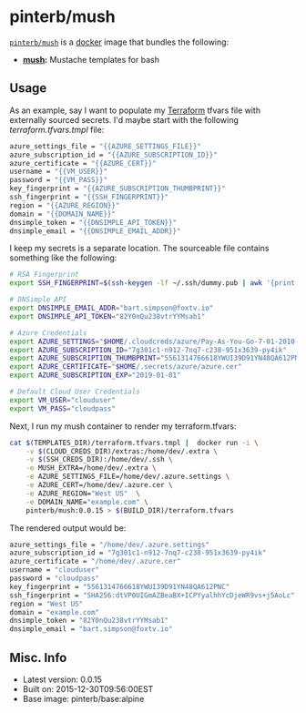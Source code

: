 # pinterb/mush  

[`pinterb/mush`][1] is a [docker][2] image that bundles the following:  
* **[mush][3]:** Mustache templates for bash  

## Usage  
As an example, say I want to populate my [Terraform][4] tfvars file with externally sourced secrets.  I'd maybe start
with the following *terraform.tfvars.tmpl* file:  

```sh
azure_settings_file = "{{AZURE_SETTINGS_FILE}}"
azure_subscription_id = "{{AZURE_SUBSCRIPTION_ID}}"
azure_certificate = "{{AZURE_CERT}}"
username = "{{VM_USER}}"
password = "{{VM_PASS}}"
key_fingerprint = "{{AZURE_SUBSCRIPTION_THUMBPRINT}}"
ssh_fingerprint = "{{SSH_FINGERPRINT}}"
region = "{{AZURE_REGION}}"
domain = "{{DOMAIN_NAME}}"
dnsimple_token = "{{DNSIMPLE_API_TOKEN}}"
dnsimple_email = "{{DNSIMPLE_EMAIL_ADDR}}"
```


I keep my secrets is a separate location. The sourceable file contains something like the following:  

```sh
# RSA Fingerprint
export SSH_FINGERPRINT=$(ssh-keygen -lf ~/.ssh/dummy.pub | awk '{print $2}')

# DNSimple API
export DNSIMPLE_EMAIL_ADDR="bart.simpson@foxtv.io"
export DNSIMPLE_API_TOKEN="82Y0nQu238vtrYYMsab1"

# Azure Credentials
export AZURE_SETTINGS="$HOME/.cloudcreds/azure/Pay-As-You-Go-7-01-2010-credentials.publishsettings"
export AZURE_SUBSCRIPTION_ID="7g301c1-n912-7nq7-c238-951x3639-py4ik"
export AZURE_SUBSCRIPTION_THUMBPRINT="5561314766618YWUI39D91YN48QA612PNC"
export AZURE_CERTIFICATE="$HOME/.secrets/azure/azure.cer"
export AZURE_SUBSCRIPTION_EXP="2019-01-01"

# Default Cloud User Credentials
export VM_USER="clouduser"
export VM_PASS="cloudpass"
```


Next, I run my mush container to render my terraform.tfvars:     

```sh
cat $(TEMPLATES_DIR)/terraform.tfvars.tmpl |  docker run -i \
	-v $(CLOUD_CREDS_DIR)/extras:/home/dev/.extra \
	-v $(SSH_CREDS_DIR):/home/dev/.ssh \
	-e MUSH_EXTRA=/home/dev/.extra \
	-e AZURE_SETTINGS_FILE=/home/dev/.azure.settings \
	-e AZURE_CERT=/home/dev/.azure.cer \
	-e AZURE_REGION="West US"  \
	-e DOMAIN_NAME="example.com" \
	pinterb/mush:0.0.15 > $(BUILD_DIR)/terraform.tfvars
```


The rendered output would be:
```sh
azure_settings_file = "/home/dev/.azure.settings"
azure_subscription_id = "7g301c1-n912-7nq7-c238-951x3639-py4ik"
azure_certificate = "/home/dev/.azure.cer"
username = "clouduser"
password = "cloudpass"
key_fingerprint = "5561314766618YWUI39D91YN48QA612PNC"
ssh_fingerprint = "SHA256:dtVP0UIGmAZBeaBX+ICPYyalhhYcDjeWR9vs+j5AoLc"
region = "West US"
domain = "example.com"
dnsimple_token = "82Y0nQu238vtrYYMsab1"
dnsimple_email = "bart.simpson@foxtv.io"
```


## Misc. Info 
* Latest version: 0.0.15   
* Built on: 2015-12-30T09:56:00EST   
* Base image: pinterb/base:alpine   


[1]: https://hub.docker.com/r/pinterb/mush/   
[2]: https://docker.com 
[3]: https://github.com/pinterb/mush
[4]: https://terraform.io/ 
